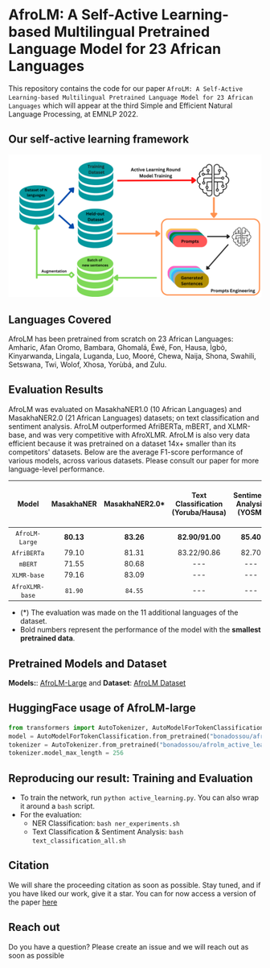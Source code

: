 # AfroLM: A Self-Active Learning-based Multilingual Pretrained Language Model for 23 African Languages

This repository contains the code for our paper `AfroLM: A Self-Active Learning-based Multilingual Pretrained Language Model for 23 African Languages` which will appear at the third Simple and Efficient Natural Language Processing, at EMNLP 2022.

## Our self-active learning framework
![Model](afrolm.png)

## Languages Covered
AfroLM has been pretrained from scratch on 23 African Languages: Amharic, Afan Oromo, Bambara, Ghomalá, Éwé, Fon, Hausa, Ìgbò, Kinyarwanda, Lingala, Luganda, Luo, Mooré, Chewa, Naija, Shona, Swahili, Setswana, Twi, Wolof, Xhosa, Yorùbá, and Zulu.

## Evaluation Results
AfroLM was evaluated on MasakhaNER1.0 (10 African Languages) and MasakhaNER2.0 (21 African Languages) datasets; on text classification and sentiment analysis. AfroLM outperformed AfriBERTa, mBERT, and XLMR-base, and was very competitive with AfroXLMR. AfroLM is also very data efficient because it was pretrained on a dataset 14x+ smaller than its competitors' datasets. Below are the average F1-score performance of various models, across various datasets. Please consult our paper for more language-level performance.

Model | MasakhaNER | MasakhaNER2.0* | Text Classification (Yoruba/Hausa) | Sentiment Analysis (YOSM) | OOD Sentiment Analysis (Twitter -> YOSM) |
|:---: |:---: |:---: | :---: |:---: | :---: |
`AfroLM-Large` | **80.13** | **83.26** | **82.90/91.00** | **85.40** | **68.70** |
`AfriBERTa` | 79.10 | 81.31 | 83.22/90.86 | 82.70 | 65.90 |
`mBERT` | 71.55 | 80.68 | --- | --- | --- |
`XLMR-base` | 79.16 | 83.09 | --- | --- | --- |
`AfroXLMR-base` | `81.90` | `84.55` | --- | --- | --- |

- (*) The evaluation was made on the 11 additional languages of the dataset.
- Bold numbers represent the performance of the model with the **smallest pretrained data**.
## Pretrained Models and Dataset

**Models:**: [AfroLM-Large](https://huggingface.co/bonadossou/afrolm_active_learning) and **Dataset**: [AfroLM Dataset](https://huggingface.co/datasets/bonadossou/afrolm_active_learning_dataset)

## HuggingFace usage of AfroLM-large
```python
from transformers import AutoTokenizer, AutoModelForTokenClassification
model = AutoModelForTokenClassification.from_pretrained("bonadossou/afrolm_active_learning")
tokenizer = AutoTokenizer.from_pretrained("bonadossou/afrolm_active_learning")
tokenizer.model_max_length = 256
```

## Reproducing our result: Training and Evaluation

- To train the network, run `python active_learning.py`. You can also wrap it around a `bash` script.
- For the evaluation:
    - NER Classification: `bash ner_experiments.sh`
    - Text Classification & Sentiment Analysis: `bash text_classification_all.sh`
    

## Citation
We will share the proceeding citation as soon as possible. Stay tuned, and if you have liked our work, give it a star. You can for now access a version of the paper [here](https://drive.google.com/file/d/1HMtEyeHlwlnNEZpB6ih1CaSsXxVH-3OH/view?usp=share_link)

## Reach out

Do you have a question? Please create an issue and we will reach out as soon as possible
